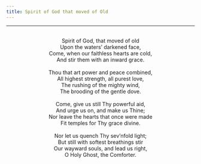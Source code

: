 ```yaml
---
title: Spirit of God that moved of Old
---
```


---
<center>
<br/>
Spirit of God, that moved of old<br/>
Upon the waters’ darkened face,<br/>
Come, when our faithless hearts are cold,<br/>
And stir them with an inward grace.<br/>
<br/>
Thou that art power and peace combined,<br/>
All highest strength, all purest love,<br/>
The rushing of the mighty wind,<br/>
The brooding of the gentle dove.<br/>
<br/>
Come, give us still Thy powerful aid,<br/>
And urge us on, and make us Thine;<br/>
Nor leave the hearts that once were made<br/>
Fit temples for Thy grace divine.<br/>
<br/>
Nor let us quench Thy sev’nfold light;<br/>
But still with softest breathings stir<br/>
Our wayward souls, and lead us right,<br/>
O Holy Ghost, the Comforter.<br/>

</center>